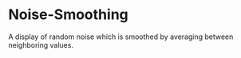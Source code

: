 # Noise-Smoothing
A display of random noise which is smoothed by averaging between neighboring values.
